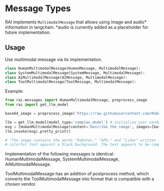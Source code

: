 # Message Types

RAI implements `MultimodalMessage` that allows using image and audio* information in langchain.
*audio is currently added as a placeholder for future implementation.

## Usage

Use multimodal message via its implementation.

```python
class HumanMultimodalMessage(HumanMessage, MultimodalMessage):
class SystemMultimodalMessage(SystemMessage, MultimodalMessage):
class AiMultimodalMessage(AIMessage, MultimodalMessage):
class ToolMultimodalMessage(ToolMessage, MultimodalMessage):
```

Example:

```python
from rai.messages import HumanMultimodalMessage, preprocess_image
from rai import get_llm_model

base64_image = preprocess_image('https://raw.githubusercontent.com/RobotecAI/RobotecGPULidar/develop/docs/image/rgl-logo.png')

llm = get_llm_model(model_type='complex_model') # initialize your vendor of choice in config.toml
msg = [HumanMultimodalMessage(content='Describe the image', images=[base64_image])]
llm.invoke(msg).pretty_print()

# "The image contains the words "Robotec," "GPU," and "Lidar" written in a stylized,
# colorful font against a black background. The text appears to be composed of red, green, and blue lines that create a 3D effect..."
```

Implementation of the following messages is identical: HumanMultimodalMessage, SystemMultimodalMessage, AiMultimodalMessage.

ToolMultimodalMessage has an addition of postprocess method, which converts the ToolMultimodalMessage into format that is compatible with a chosen vendor.
